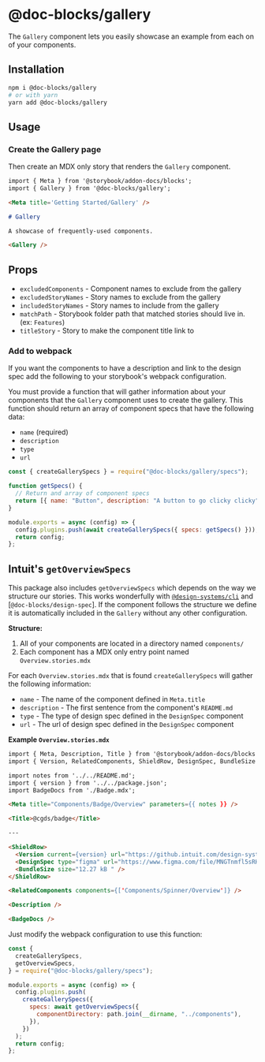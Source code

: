 # @doc-blocks/gallery

The `Gallery` component lets you easily showcase an example from each on of your components.

## Installation

```sh
npm i @doc-blocks/gallery
# or with yarn
yarn add @doc-blocks/gallery
```

## Usage

### Create the Gallery page

Then create an MDX only story that renders the `Gallery` component.

```md
import { Meta } from '@storybook/addon-docs/blocks';
import { Gallery } from '@doc-blocks/gallery';

<Meta title='Getting Started/Gallery' />

# Gallery

A showcase of frequently-used components.

<Gallery />
```

## Props

- `excludedComponents` - Component names to exclude from the gallery
- `excludedStoryNames` - Story names to exclude from the gallery
- `includedStoryNames` - Story names to include from the gallery
- `matchPath` - Storybook folder path that matched stories should live in. (ex: `Features`)
- `titleStory` - Story to make the component title link to

### Add to webpack

If you want the components to have a description and link to the design spec add the following to your storybook's webpack configuration.

You must provide a function that will gather information about your components that the `Gallery` component uses to create the gallery.
This function should return an array of component specs that have the following data:

- `name` (required)
- `description`
- `type`
- `url`

```js
const { createGallerySpecs } = require("@doc-blocks/gallery/specs");

function getSpecs() {
  // Return and array of component specs
  return [{ name: "Button", description: "A button to go clicky clicky" }];
}

module.exports = async (config) => {
  config.plugins.push(await createGallerySpecs({ specs: getSpecs() }));
  return config;
};
```

## Intuit's `getOverviewSpecs`

This package also includes `getOverviewSpecs` which depends on the way we structure our stories.
This works wonderfully with [`@design-systems/cli`](https://github.com/intuit/design-systems-cli/) and [`@doc-blocks/design-spec`].
If the component follows the structure we define it is automatically included in the `Gallery` without any other configuration.

**Structure:**

1. All of your components are located in a directory named `components/`
2. Each component has a MDX only entry point named `Overview.stories.mdx`

For each `Overview.stories.mdx` that is found `createGallerySpecs` will gather the following information:

- `name` - The name of the component defined in `Meta.title`
- `description` - The first sentence from the component's `README.md`
- `type` - The type of design spec defined in the `DesignSpec` component
- `url` - The url of design spec defined in the `DesignSpec` component

**Example `Overview.stories.mdx`**

```md
import { Meta, Description, Title } from '@storybook/addon-docs/blocks';
import { Version, RelatedComponents, ShieldRow, DesignSpec, BundleSize } from 'storybook-doc-blocks';

import notes from '../../README.md';
import { version } from '../../package.json';
import BadgeDocs from './Badge.mdx';

<Meta title="Components/Badge/Overview" parameters={{ notes }} />

<Title>@cgds/badge</Title>

---

<ShieldRow>
  <Version current={version} url="https://github.intuit.com/design-systems/cgds/tree/master/components/Badge/CHANGELOG.md" />
  <DesignSpec type="figma" url="https://www.figma.com/file/MNGTnmfl5sRHSXoRI19t4D/CGDS---Badges?node-id=0%3A1" />
  <BundleSize size="12.27 kB " />
</ShieldRow>

<RelatedComponents components={['Components/Spinner/Overview']} />

<Description />

<BadgeDocs />
```

Just modify the webpack configuration to use this function:

```js
const {
  createGallerySpecs,
  getOverviewSpecs,
} = require("@doc-blocks/gallery/specs");

module.exports = async (config) => {
  config.plugins.push(
    createGallerySpecs({
      specs: await getOverviewSpecs({
        componentDirectory: path.join(__dirname, "../components"),
      }),
    })
  );
  return config;
};
```
